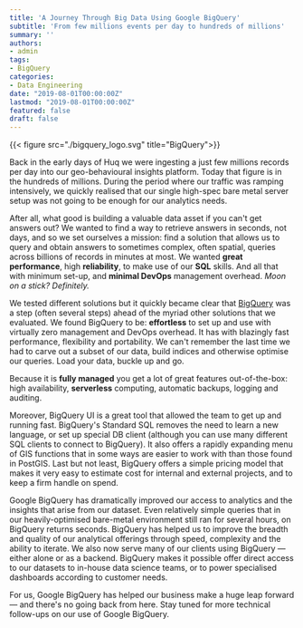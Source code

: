 ```yaml
---
title: 'A Journey Through Big Data Using Google BigQuery'
subtitle: 'From few millions events per day to hundreds of millions'
summary: ''
authors:
- admin
tags:
- BigQuery
categories:
- Data Engineering
date: "2019-08-01T00:00:00Z"
lastmod: "2019-08-01T00:00:00Z"
featured: false
draft: false
---
```


{{< figure src="./bigquery_logo.svg" title="BigQuery">}}

Back in the early days of Huq we were ingesting a just few millions records per day into our geo-behavioural insights platform.
Today that figure is in the hundreds of millions.
During the period where our traffic was ramping intensively,
we quickly realised that our single high-spec bare metal server setup was not going to be enough for our analytics needs.

After all, what good is building a valuable data asset if you can't get answers out?
We wanted to find a way to retrieve answers in seconds, not days, and so we set ourselves a mission:
find a solution that allows us to query and obtain answers to sometimes complex, often spatial,
queries across billions of records in minutes at most.
We wanted **great performance**, high **reliability**, to make use of our **SQL** skills.
And all that with minimum set-up, and **minimal DevOps** management overhead. _Moon on a stick? Definitely._

We tested different solutions but it quickly became clear that [BigQuery](https://cloud.google.com/bigquery) was a step
(often several steps) ahead of the myriad other solutions that we evaluated.
We found BigQuery to be: **effortless** to set up and use with virtually zero management and DevOps overhead.
It has with blazingly fast performance, flexibility and portability.
We can't remember the last time we had to carve out a subset of our data, build indices and otherwise optimise our queries. Load your data, buckle up and go.

Because it is **fully managed** you get a lot of great features out-of-the-box:
high availability, **serverless** computing, automatic backups, logging and auditing.

Moreover, BigQuery UI is a great tool that allowed the team to get up and running fast.
BigQuery's Standard SQL removes the need to learn a new language, or set up special DB client
(although you can use many different SQL clients to connect to BigQuery).
It also offers a rapidly expanding menu of GIS functions that in some ways are easier to work with than those found in PostGIS.
Last but not least, BigQuery offers a simple pricing model that makes it very easy to estimate cost for internal and external projects,
and to keep a firm handle on spend.

Google BigQuery has dramatically improved our access to analytics and the insights that arise from our dataset.
Even relatively simple queries that in our heavily-optimised bare-metal environment still ran for several hours, on BigQuery returns seconds.
BigQuery has helped us to improve the breadth and quality of our analytical offerings through speed, complexity and the ability to iterate.
We also now serve many of our clients using BigQuery — either alone or as a backend.
BigQuery makes it possible offer direct access to our datasets to in-house data science teams, or to power specialised dashboards according to customer needs.

For us, Google BigQuery has helped our business make a huge leap forward — and there's no going back from here.
Stay tuned for more technical follow-ups on our use of Google BigQuery.
